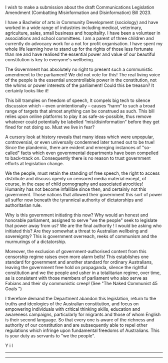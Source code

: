 I wish to make a submission about the draft Communications Legislation Amendment (Combatting Misinformation and
Disinformation) Bill 2023.

I have a Bachelor of arts in Community Development (sociology) and have worked in a wide range of industries including
medical, veterinary, agriculture, sales, small business and hospitality. I have been a volunteer in associations and school
committees. I am a parent of three children and currently do advocacy work for a not for profit organisation. I have spent my
whole life learning how to stand up for the rights of those less fortunate than me and have realised the essential power and value
of our beautiful constitution is key to everyone's wellbeing.

The Government has absolutely no right to present such a communistic amendment to the parliament! We did not vote for this!
The real living voice of the people is the essential uncontrollable power in the constitution, not the whims or power interests of the
parliament! Could this be treason? It certainly looks like it!

This bill tramples on freedom of speech, It compels big tech to silence discussion which – even unintentionally – causes “harm” to
such a broad range of targets that almost anything can be construed as such. This bill relies upon online platforms to play it as
safe-as-possible, thus remove whatever could potentially be labelled “mis/disinformation” before they get fined for not doing so.
Must we live in fear?

A cursory look at history reveals that many ideas which were unpopular, controversial, or even universally condemned later
turned out to be true! Since the plandemic, there are evident and emerging instances of "so-called" facts which even governmental
departments have been compelled to back-track on. Consequently there is no reason to trust government efforts at legislation
change.

We the people, must retain the standing of free speech, the right to access distribute and discuss openly un censored media
material except, of course, in the case of child pornography and associated atrocities! Humanity has not become infallible since
then, and certainly not this government. Those nations that allowed their government this sort of power all suffer now beneath the
tyrannical authority of dictatorships and authoritarian rule.

Why is this government initiating this now? Why would an honest and honorable parliament, assigned to serve "we the people"
seek to legislate that power away from us? We are the final authority ! I would be asking who initiated this? Are they somewhat a
threat to Australian wellbeing and sovereignty? This is government overreach, reeks of communism and the murmurings of a
dictatorship.

Moreover, the exclusion of government-authorised content from this censorship regime raises even more alarm bells! This
establishes one standard for government and another standard for ordinary Australians, leaving the government free hold on
propaganda, silence the rightful constitution and we the people and usher in a totalitarian regime, over time, as is consistent with
those members of parliament who also serve as Fabians and their sly communistic creep! (See "The Naked Communist 45 Goals
")

I therefore demand the Department abandon this legislation, return to the truths and ideologies of the Australian constitution, and
focus on empowering individuals with critical thinking skills, education and awareness campaigns, particularly for migrants and
those of whom English is their second language. So that every one is aware of the richness and authority of our constitution and
are subsequently able to repel other regulations which infringe upon fundamental freedoms of Australians.
This is your duty as servants to "we the people".

Y i l


-----

-----

